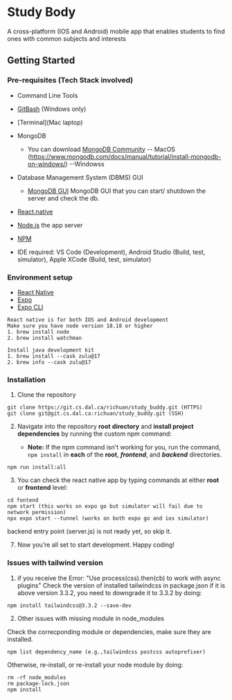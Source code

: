 # Study Body

A cross-platform (IOS and Android) mobile app that enables students to find ones with common subjects and interests

## Getting Started

### Pre-requisites (Tech Stack involved)

* Command Line Tools
* [GitBash](https://git-scm.com/downloads) (Windows only)
* [Terminal](Mac laptop)
* MongoDB
  * You can download [MongoDB Community](https://www.mongodb.com/docs/manual/tutorial/install-mongodb-on-os-x/#std-label-install-mdb-community-macos) -- MacOS
  (https://www.mongodb.com/docs/manual/tutorial/install-mongodb-on-windows/) --Windowss
* Database Management System (DBMS) GUI
  * [MongoDB GUI](https://www.mongodb.com/products/tools/compass) MongoDB GUI that you can start/ shutdown the server and check the db.  
* [React.native](https://reactnative.dev/docs/environment-setup)  
* [Node.js](https://nodejs.org/en/) the app server
* [NPM](https://www.npmjs.com/)

* IDE required: VS Code (Development), Android Studio (Build, test, simulator), Apple XCode (Build, test, simulator)

### Environment setup
* [React Native](https://reactnative.dev/docs/set-up-your-environment?platform=android)
* [Expo](https://docs.expo.dev/get-started/next-steps/)
* [Expo CLI](https://docs.expo.dev/more/expo-cli/)

```
React native is for both IOS and Android development
Make sure you have node version 18.18 or higher
1. brew install node 
2. brew install watchman

Install java development kit
1. brew install --cask zulu@17
2. brew info --cask zulu@17
```

### Installation

1. Clone the repository

```
git clone https://git.cs.dal.ca/richuan/study_buddy.git (HTTPS)
git clone git@git.cs.dal.ca:richuan/study_buddy.git (SSH)
```

2. Navigate into the repository **root** **directory** and **install project dependencies** by running the custom npm command:

   * **Note:** If the npm command isn't working for you, run the command, `npm install` in **each** of the **root**, ***frontend***, and ***backend*** directories.

```
npm run install:all
```

3. You can check the react native app by typing commands at either **root** or **frontend** level:

```
cd fontend
npm start (this works on expo go but simulator will fail due to network permission)
npx expo start --tunnel (works on both expo go and ios simulator)
```

backend entry point (server.js) is not ready yet, so skip it.

7. Now you’re all set to start development. Happy coding!

### Issues with tailwind version
1. if you receive the Error: "Use process(css).then(cb) to work with async plugins"
Check the version of installed tailwindcss in package.json
if it is above version 3.3.2, you need to downgrade it to 3.3.2 by doing:

```
npm install tailwindcss@3.3.2 --save-dev
```

2. Other issues with missing module in node_modules

Check the correcponding module or dependencies, make sure they are installed.

```
npm list dependency_name (e.g.,tailwindcss postcss autoprefixer)
```

Otherwise, re-install, or re-install your node module by doing:

```
rm -rf node_modules
rm package-lock.json
npm install
```